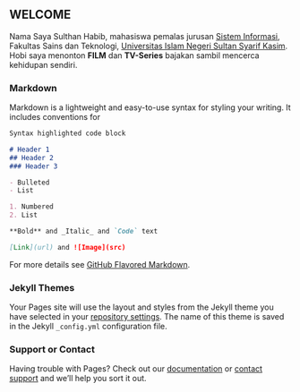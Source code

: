 ## WELCOME
Nama Saya Sulthan Habib, mahasiswa pemalas jurusan [Sistem Informasi](http://sif.uin-suska.ac.id/), Fakultas Sains dan Teknologi, [Universitas Islam Negeri Sultan Syarif Kasim](http://uin-suska.ac.id/). Hobi saya menonton **FILM** dan **TV-Series** bajakan sambil mencerca kehidupan sendiri.

### Markdown

Markdown is a lightweight and easy-to-use syntax for styling your writing. It includes conventions for

```markdown
Syntax highlighted code block

# Header 1
## Header 2
### Header 3

- Bulleted
- List

1. Numbered
2. List

**Bold** and _Italic_ and `Code` text

[Link](url) and ![Image](src)
```

For more details see [GitHub Flavored Markdown](https://guides.github.com/features/mastering-markdown/).

### Jekyll Themes

Your Pages site will use the layout and styles from the Jekyll theme you have selected in your [repository settings](https://github.com/habibgg98/habibgg98.github.io/settings). The name of this theme is saved in the Jekyll `_config.yml` configuration file.

### Support or Contact

Having trouble with Pages? Check out our [documentation](https://help.github.com/categories/github-pages-basics/) or [contact support](https://github.com/contact) and we’ll help you sort it out.
